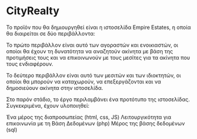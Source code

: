 # CityRealty

Το προϊόν που θα δημιουργηθεί είναι η ιστοσελίδα Empire Estates, η οποία θα διαιρείται σε δύο περιβάλλοντα:

Το πρώτο περιβάλλον είναι αυτό των αγοραστών και ενοικιαστών, οι οποίοι θα έχουν τη δυνατότητα να αναζητούν ακίνητα με βάση της προτιμήσεις τους και να επικοινωνούν με τους μεσίτες για τα ακίνητα που τους ενδιαφέρουν.

Το δεύτερο περιβάλλον είναι αυτό των μεσιτών και των ιδιοκτητών, οι οποίοι θα μπορούν να καταχωρούν, να επεξεργάζονται και να δημοσιεύουν ακίνητα στην ιστοσελίδα. 

Στο παρόν στάδιο, το έργο περιλαμβάνει ένα προτότυπο της ιστοσελίδας. 
Συγκεκριμένα, έχουν υλοποιηθεί:

Ένα μέρος της διαπροσωπείας (html, css, JS)
Λειτουργικότητα για επικοινωνία με τη Βάση Δεδομένων (php)
Μέρος της βάσης δεδομένων (sql)
